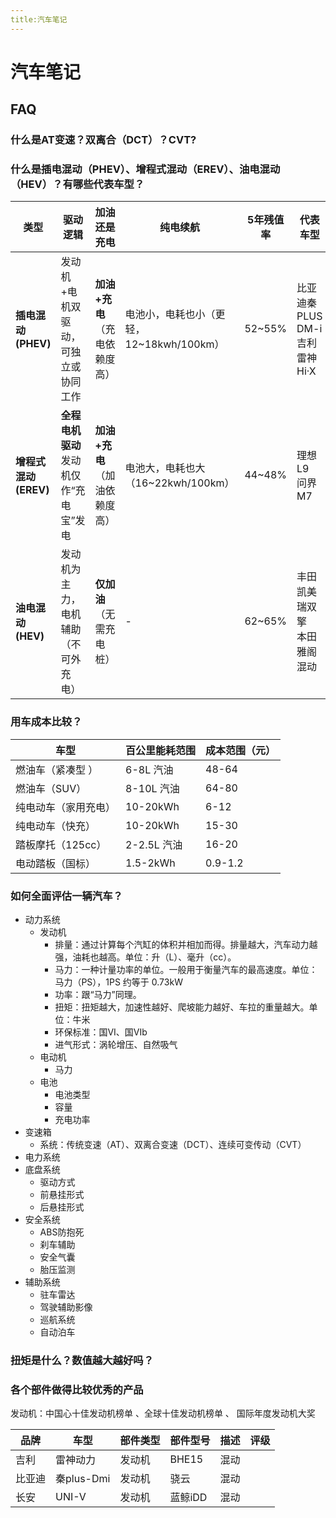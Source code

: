 ```yaml
---
title:汽车笔记
---
```


# 汽车笔记


## FAQ

### 什么是AT变速？双离合（DCT）？CVT?  

### 什么是插电混动（PHEV）、增程式混动（EREV）、油电混动（HEV）？有哪些代表车型？

| 类型          | 驱动逻辑                                  | 加油还是充电              | 纯电续航                        | 5年残值率  | 代表车型                         | 结论                |
|---------------|------------------------------------------|--------------------------|-----------------------------|--------|------------------------------|-------------------|
| **插电混动<br>(PHEV)** | 发动机+电机双驱动，可独立或协同工作         | **加油+充电**<br>（充电依赖度高） | 电池小，电耗也小（更轻，12~18kwh/100km） | 52~55% | 比亚迪秦PLUS DM-i<br>吉利雷神Hi·X    | 家有充电桩，日常通勤<=50km  |
| **增程式混动<br>(EREV)** | **全程电机驱动**<br>发动机仅作“充电宝”发电 | **加油+充电**<br>（加油依赖度高） | 电池大，电耗也大（16~22kwh/100km）    | 44~48% | 理想L9<br>问界M7 | 预算高，长续航，无充电桩，能耗较高 |
| **油电混动<br>(HEV)** | 发动机为主力，电机辅助（不可外充电）        | **仅加油**<br>（无需充电桩）    | -                           | 62~65% | 丰田凯美瑞双擎<br>本田雅阁混动            | 无绿牌政策优惠<br>纯电续航   |


### 用车成本比较？

| 车型          | 百公里能耗范围    | 	成本范围（元） |
|-------------|------------|----------|
| 燃油车（紧凑型 ）	  | 6-8L 汽油    | 	48-64   |
| 燃油车（SUV）	   | 8-10L 汽油   | 	64-80   |
| 纯电动车（家用充电）  | 	10-20kWh  | 	6-12    |
| 纯电动车（快充）    | 	10-20kWh  | 	15-30   |
| 踏板摩托（125cc） | 	2-2.5L 汽油 | 	16-20   |
| 电动踏板（国标）    | 	1.5-2kWh  | 	0.9-1.2 |


### 如何全面评估一辆汽车？  

- 动力系统
  - 发动机
    - 排量：通过计算每个汽缸的体积并相加而得。排量越大，汽车动力越强，油耗也越高。单位：升（L）、毫升（cc）。
    - 马力：一种计量功率的单位。一般用于衡量汽车的最高速度。单位：马力（PS），1PS 约等于 0.73kW
    - 功率：跟“马力”同理。
    - 扭矩：扭矩越大，加速性越好、爬坡能力越好、车拉的重量越大。单位：牛米
    - 环保标准：国VI、国VIb
    - 进气形式：涡轮增压、自然吸气
  - 电动机
    - 马力
  - 电池
    - 电池类型
    - 容量
    - 充电功率
- 变速箱
  - 系统：传统变速（AT）、双离合变速（DCT）、连续可变传动（CVT）
- 电力系统
- 底盘系统
  - 驱动方式
  - 前悬挂形式
  - 后悬挂形式
- 安全系统
  - ABS防抱死
  - 刹车辅助
  - 安全气囊
  - 胎压监测
- 辅助系统
  - 驻车雷达
  - 驾驶辅助影像
  - 巡航系统
  - 自动泊车

### 扭矩是什么？数值越大越好吗？



### 各个部件做得比较优秀的产品

发动机：中国心十佳发动机榜单 、全球十佳发动机榜单 、 国际年度发动机大奖


| 品牌  | 车型        |部件类型| 部件型号  |描述|评级|
|-----|-----------|---|-------|---|---|
| 吉利  | 雷神动力      |发动机| BHE15 |混动||
| 比亚迪 | 秦plus-Dmi |发动机| 骁云    |混动||
| 长安  | UNI-V     |发动机| 蓝鲸iDD |混动||

